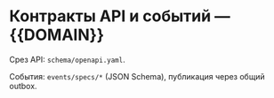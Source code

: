 # Контракты API и событий — {{DOMAIN}}

Срез API: `schema/openapi.yaml`.

События: `events/specs/*` (JSON Schema), публикация через общий outbox.

